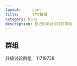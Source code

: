 ```yaml
---
layout:     post
title:      钉钉群组
category: blog
description: 登记内部讨论钉钉群组
---
```


## 群组

升级讨论群组：11719738
